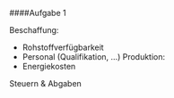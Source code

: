 \####Aufgabe 1


Beschaffung:

* Rohstoffverfügbarkeit
* Personal (Qualifikation, …)
  Produktion:
* Energiekosten

Steuern \& Abgaben


